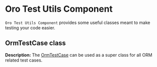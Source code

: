 # Oro Test Utils Component

`Oro Test Utils Component` provides some useful classes meant to make testing your code easier.

## OrmTestCase class

**Description:**
The [OrmTestCase](./ORM/OrmTestCase.php) can be used as a super class for all ORM related test cases.
